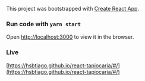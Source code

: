 This project was bootstrapped with [Create React App](https://github.com/facebook/create-react-app).

### Run code with `yarn start`
Open [http://localhost:3000](http://localhost:3000) to view it in the browser.

### Live 
[https://hsbtiago.github.io/react-tapiocaria/#/](https://hsbtiago.github.io/react-tapiocaria/#/)
